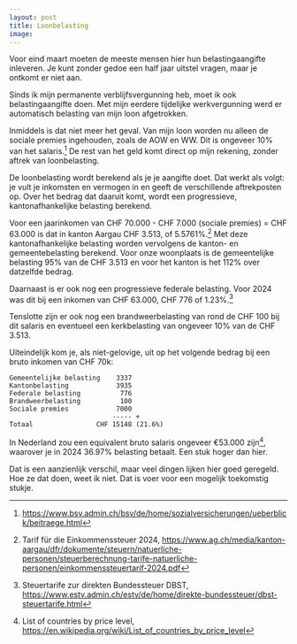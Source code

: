 ```yaml
---
layout: post
title: Loonbelasting
image:
---
```


Voor eind maart moeten de meeste mensen hier hun belastingaangifte inleveren. Je kunt zonder gedoe een half jaar uitstel vragen, maar je ontkomt er niet aan.

Sinds ik mijn permanente verblijfsvergunning heb, moet ik ook belastingaangifte doen. Met mijn eerdere tijdelijke werkvergunning werd er automatisch belasting van mijn loon afgetrokken.

Inmiddels is dat niet meer het geval. Van mijn loon worden nu alleen de sociale premies ingehouden, zoals de AOW en WW. Dit is ongeveer 10% van het salaris.[^1] De rest van het geld komt direct op mijn rekening, zonder aftrek van loonbelasting.

De loonbelasting wordt berekend als je je aangifte doet. Dat werkt als volgt: je vult je inkomsten en vermogen in en geeft de verschillende aftrekposten op. Over het bedrag dat daaruit komt, wordt een progressieve, kantonafhankelijke belasting berekend.

Voor een jaarinkomen van CHF 70.000 - CHF 7.000 (sociale premies) = CHF 63.000 is dat in kanton Aargau CHF 3.513, of 5.5761%.[^2] Met deze kantonafhankelijke belasting worden vervolgens de kanton- en gemeentebelasting berekend. Voor onze woonplaats is de gemeentelijke belasting 95% van de CHF 3.513 en voor het kanton is het 112% over datzelfde bedrag.

Daarnaast is er ook nog een progressieve federale belasting. Voor 2024 was dit bij een inkomen van CHF 63.000, CHF 776 of 1.23%.[^3]

Tenslotte zijn er ook nog een brandweerbelasting van rond de CHF 100 bij dit salaris en eventueel een kerkbelasting van ongeveer 10% van de CHF 3.513.

Uiteindelijk kom je, als niet-gelovige, uit op het volgende bedrag bij een bruto inkomen van CHF 70k:

```
Gemeentelijke belasting    3337
Kantonbelasting            3935
Federale belasting          776
Brandweerbelasting          100
Sociale premies            7000
                          ----- +
Totaal                CHF 15148 (21.6%)
```

In Nederland zou een equivalent bruto salaris ongeveer €53.000 zijn[^4], waarover je in 2024 36.97% belasting betaalt. Een stuk hoger dan hier.

Dat is een aanzienlijk verschil, maar veel dingen lijken hier goed geregeld. Hoe ze dat doen, weet ik niet. Dat is voer voor een mogelijk toekomstig stukje.

[^1]: <https://www.bsv.admin.ch/bsv/de/home/sozialversicherungen/ueberblick/beitraege.html>

[^2]: Tarif für die Einkommenssteuer 2024, <https://www.ag.ch/media/kanton-aargau/dfr/dokumente/steuern/natuerliche-personen/steuerberechnung-tarife-natuerliche-personen/einkommenssteuertarif-2024.pdf>

[^3]: Steuertarife zur direkten Bundessteuer DBST, <https://www.estv.admin.ch/estv/de/home/direkte-bundessteuer/dbst-steuertarife.html>

[^4]: List of countries by price level, <https://en.wikipedia.org/wiki/List_of_countries_by_price_level>

[^5]: Hoeveel inkomstenbelasting moet ik betalen? <https://www.belastingdienst.nl/wps/wcm/connect/nl/werk-en-inkomen/content/hoeveel-inkomstenbelasting-betalen>

